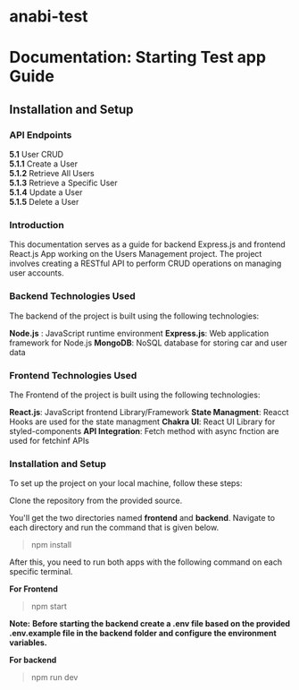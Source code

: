 # anabi-test
# Documentation: Starting Test app Guide

  ## Installation and Setup
  

 ### API Endpoints
 
 **5.1**  User CRUD <br>
**5.1.1** Create a User <br>
**5.1.2** Retrieve All Users <br>
**5.1.3** Retrieve a Specific User <br>
**5.1.4** Update a User <br>
**5.1.5** Delete a User <br>

### Introduction
This documentation serves as a guide for backend Express.js and frontend React.js App working on the Users Management project. The project involves creating a RESTful API to perform CRUD operations on managing user accounts.

### Backend Technologies Used
The backend of the project is built using the following technologies:

**Node.js** : JavaScript runtime environment
**Express.js**: Web application framework for Node.js
**MongoDB**: NoSQL database for storing car and user data

### Frontend Technologies Used
The Frontend of the project is built using the following technologies:

**React.js**: JavaScript frontend Library/Framework
**State Managment**: Reacct Hooks are used for the state managment
**Chakra UI**: React UI Library for styled-components
**API Integration**: Fetch method with async fnction are used for fetchinf APIs

### Installation and Setup
To set up the project on your local machine, follow these steps:

Clone the repository from the provided source.

You'll get the two directories named **frontend** and **backend**.
Navigate to each directory and run the command that is given below.

> npm install

After this, you need to run both apps with the following command on each specific terminal.

 **For Frontend**
  > npm start

**Note:** **Before starting the backend create a .env file based on the provided .env.example file in the backend folder and configure the environment variables.**


 **For backend**
 > npm run dev



